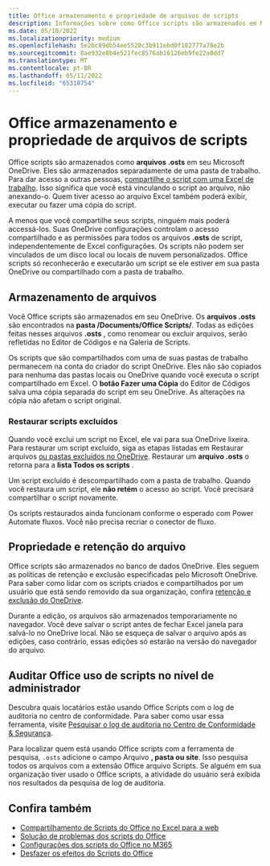 ```yaml
---
title: Office armazenamento e propriedade de arquivos de scripts
description: Informações sobre como Office scripts são armazenados em Microsoft OneDrive e transferidos entre proprietários.
ms.date: 05/10/2022
ms.localizationpriority: medium
ms.openlocfilehash: 5e2bc89db54ee5520c3b911ebd0f182777a78e2b
ms.sourcegitcommit: 8ae932e8b4e521fec8576ab16126eb9fe22a8dd7
ms.translationtype: MT
ms.contentlocale: pt-BR
ms.lasthandoff: 05/11/2022
ms.locfileid: "65310754"
---
```

# <a name="office-scripts-file-storage-and-ownership"></a>Office armazenamento e propriedade de arquivos de scripts

Office scripts são armazenados como **arquivos .osts** em seu Microsoft OneDrive. Eles são armazenados separadamente de uma pasta de trabalho. Para dar acesso a outras pessoas, [compartilhe o script com uma Excel de trabalho](excel.md#share-office-scripts). Isso significa que você está vinculando o script ao arquivo, não anexando-o. Quem tiver acesso ao arquivo Excel também poderá exibir, executar ou fazer uma cópia do script.

A menos que você compartilhe seus scripts, ninguém mais poderá accessá-los. Suas OneDrive configurações controlam o acesso compartilhado e as permissões para todos os arquivos **.osts** de script, independentemente de Excel configurações. Os scripts não podem ser vinculados de um disco local ou locais de nuvem personalizados. Office scripts só reconhecerão e executarão um script se ele estiver em sua pasta OneDrive ou compartilhado com a pasta de trabalho.

## <a name="file-storage"></a>Armazenamento de arquivos

Você Office scripts são armazenados em seu OneDrive. Os **arquivos .osts** são encontrados na **pasta /Documents/Office Scripts/**. Todas as edições feitas nesses arquivos **.osts** , como renomear ou excluir arquivos, serão refletidas no Editor de Códigos e na Galeria de Scripts.

Os scripts que são compartilhados com uma de suas pastas de trabalho permanecem na conta do criador do script OneDrive. Eles não são copiados para nenhuma das pastas locais ou OneDrive quando você executa o script compartilhado em Excel. O **botão Fazer uma Cópia** do Editor de Códigos salva uma cópia separada do script em seu OneDrive. As alterações na cópia não afetam o script original.

### <a name="restore-deleted-scripts"></a>Restaurar scripts excluídos

Quando você exclui um script no Excel, ele vai para sua OneDrive lixeira. Para restaurar um script excluído, siga as etapas listadas em Restaurar arquivos [ou pastas excluídos no OneDrive](https://support.microsoft.com/office/949ada80-0026-4db3-a953-c99083e6a84f). Restaurar um **arquivo .osts** o retorna para a **lista Todos os scripts** .

Um script excluído é descompartilhado com a pasta de trabalho. Quando você restaura um script, ele **não retém** o acesso ao script. Você precisará compartilhar o script novamente.

Os scripts restaurados ainda funcionam conforme o esperado com Power Automate fluxos. Você não precisa recriar o conector de fluxo.

## <a name="file-ownership-and-retention"></a>Propriedade e retenção do arquivo

Office scripts são armazenados no banco de dados OneDrive. Eles seguem as políticas de retenção e exclusão especificadas pelo Microsoft OneDrive. Para saber como lidar com os scripts criados e compartilhados por um usuário que está sendo removido da sua organização, confira [retenção e exclusão do OneDrive](/onedrive/retention-and-deletion).

Durante a edição, os arquivos são armazenados temporariamente no navegador. Você deve salvar o script antes de fechar Excel janela para salvá-lo no OneDrive local. Não se esqueça de salvar o arquivo após as edições, caso contrário, essas edições só estarão na versão do navegador do arquivo.

## <a name="audit-office-scripts-usage-at-the-admin-level"></a>Auditar Office uso de scripts no nível de administrador

Descubra quais locatários estão usando Office Scripts com o log de auditoria no centro de conformidade. Para saber como usar essa ferramenta, visite [Pesquisar o log de auditoria no Centro de Conformidade & Segurança](/microsoft-365/compliance/search-the-audit-log-in-security-and-compliance?view=o365-worldwide&preserve-view=true#search-the-audit-log).

Para localizar quem está usando Office scripts com a ferramenta de pesquisa, `.osts` adicione o campo Arquivo **, pasta ou site**. Isso pesquisa todos os arquivos com a extensão Office arquivo Scripts. Se alguém em sua organização tiver usado o Office scripts, a atividade do usuário será exibida nos resultados da pesquisa de log de auditoria.

## <a name="see-also"></a>Confira também

- [Compartilhamento de Scripts do Office no Excel para a web](https://support.microsoft.com/office/226eddbc-3a44-4540-acfe-fccda3d1122b)
- [Solução de problemas dos scripts do Office](../testing/troubleshooting.md)
- [Configurações dos scripts do Office no M365](/microsoft-365/admin/manage/manage-office-scripts-settings)
- [Desfazer os efeitos do Scripts do Office](../testing/undo.md)

